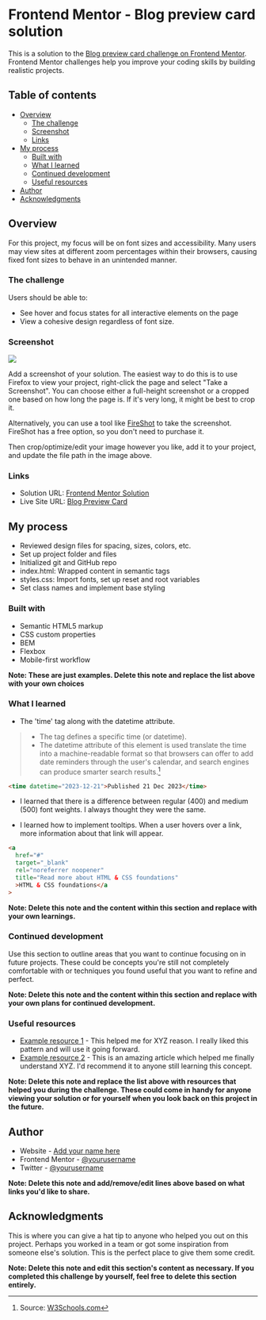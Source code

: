 # Frontend Mentor - Blog preview card solution

This is a solution to the [Blog preview card challenge on Frontend Mentor](https://www.frontendmentor.io/challenges/blog-preview-card-ckPaj01IcS). Frontend Mentor challenges help you improve your coding skills by building realistic projects.

## Table of contents

- [Overview](#overview)
  - [The challenge](#the-challenge)
  - [Screenshot](#screenshot)
  - [Links](#links)
- [My process](#my-process)
  - [Built with](#built-with)
  - [What I learned](#what-i-learned)
  - [Continued development](#continued-development)
  - [Useful resources](#useful-resources)
- [Author](#author)
- [Acknowledgments](#acknowledgments)

## Overview

For this project, my focus will be on font sizes and accessibility. Many users may view sites at different zoom percentages within their browsers, causing fixed font sizes to behave in an unintended manner.

### The challenge

Users should be able to:

- See hover and focus states for all interactive elements on the page
- View a cohesive design regardless of font size.

### Screenshot

![](./screenshot.jpg)

Add a screenshot of your solution. The easiest way to do this is to use Firefox to view your project, right-click the page and select "Take a Screenshot". You can choose either a full-height screenshot or a cropped one based on how long the page is. If it's very long, it might be best to crop it.

Alternatively, you can use a tool like [FireShot](https://getfireshot.com/) to take the screenshot. FireShot has a free option, so you don't need to purchase it.

Then crop/optimize/edit your image however you like, add it to your project, and update the file path in the image above.

### Links

- Solution URL: [Frontend Mentor Solution](https://your-solution-url.com)
- Live Site URL: [Blog Preview Card](https://your-live-site-url.com)

## My process

- Reviewed design files for spacing, sizes, colors, etc.
- Set up project folder and files
- Initialized git and GitHub repo
- index.html: Wrapped content in semantic tags
- styles.css: Import fonts, set up reset and root variables
- Set class names and implement base styling

### Built with

- Semantic HTML5 markup
- CSS custom properties
- BEM
- Flexbox
- Mobile-first workflow

**Note: These are just examples. Delete this note and replace the list above with your own choices**

### What I learned

- The 'time' tag along with the datetime attribute.

> - The <time> tag defines a specific time (or datetime).
> - The datetime attribute of this element is used translate the time into a
>   machine-readable format so that browsers can offer to add date reminders through
>   the user's calendar, and search engines can produce smarter search results.[^1]

```html
<time datetime="2023-12-21">Published 21 Dec 2023</time>
```

- I learned that there is a difference between regular (400) and medium (500) font weights. I always thought they were the same.

- I learned how to implement tooltips. When a user hovers over a link, more information about that link will appear.

```html
<a
  href="#"
  target="_blank"
  rel="noreferrer noopener"
  title="Read more about HTML & CSS foundations"
  >HTML & CSS foundations</a
>
```

[^1]: Source: [W3Schools.com](https://www.w3schools.com/tags/tag_time.asp)

**Note: Delete this note and the content within this section and replace with your own learnings.**

### Continued development

Use this section to outline areas that you want to continue focusing on in future projects. These could be concepts you're still not completely comfortable with or techniques you found useful that you want to refine and perfect.

**Note: Delete this note and the content within this section and replace with your own plans for continued development.**

### Useful resources

- [Example resource 1](https://www.example.com) - This helped me for XYZ reason. I really liked this pattern and will use it going forward.
- [Example resource 2](https://www.example.com) - This is an amazing article which helped me finally understand XYZ. I'd recommend it to anyone still learning this concept.

**Note: Delete this note and replace the list above with resources that helped you during the challenge. These could come in handy for anyone viewing your solution or for yourself when you look back on this project in the future.**

## Author

- Website - [Add your name here](https://www.your-site.com)
- Frontend Mentor - [@yourusername](https://www.frontendmentor.io/profile/yourusername)
- Twitter - [@yourusername](https://www.twitter.com/yourusername)

**Note: Delete this note and add/remove/edit lines above based on what links you'd like to share.**

## Acknowledgments

This is where you can give a hat tip to anyone who helped you out on this project. Perhaps you worked in a team or got some inspiration from someone else's solution. This is the perfect place to give them some credit.

**Note: Delete this note and edit this section's content as necessary. If you completed this challenge by yourself, feel free to delete this section entirely.**
